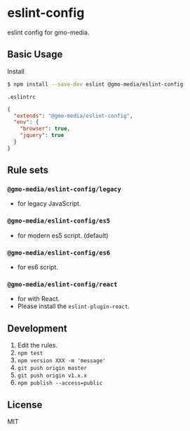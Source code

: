 # eslint-config

eslint config for gmo-media.

## Basic Usage

Install

```bash
$ npm install --save-dev eslint @gmo-media/eslint-config
```

`.eslintrc`

```json
{
  "extends": "@gmo-media/eslint-config",
  "env": {
    "browser": true,
    "jquery": true
  }
}
```

## Rule sets

### `@gmo-media/eslint-config/legacy`
* for legacy JavaScript.

### `@gmo-media/eslint-config/es5`
* for modern es5 script. (default)

### `@gmo-media/eslint-config/es6`
* for es6 script.

### `@gmo-media/eslint-config/react`
* for with React.
* Please install the `eslint-plugin-react`.

## Development
1. Edit the rules.
2. `npm test`
3. `npm version XXX -m 'message'`
4. `git push origin master`
5. `git push origin v1.x.x`
6. `npm publish --access=public`

## License

MIT
